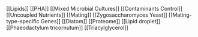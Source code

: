 [[Lipids]]
[[PHA]]
[[Mixed Microbial Cultures]]
[[Contaminants Control]]
[[Uncoupled Nutrients]]
[[Mating]]
[[Zygosaccharomyces Yeast]]
[[Mating-type-specific Genes]]
[[Diatom]]
[[Proteome]]
[[Lipid droplet]]
[[Phaeodactylum tricornutum]]
[[Triacylglycerol]]
